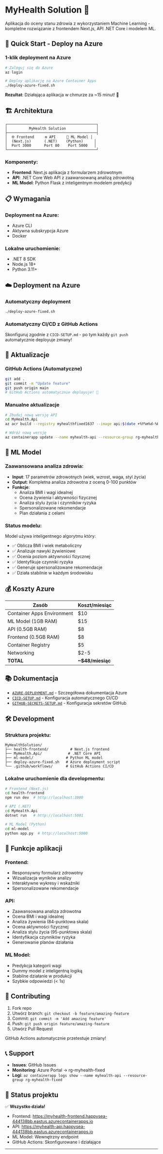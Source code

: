 # MyHealth Solution 🏥

Aplikacja do oceny stanu zdrowia z wykorzystaniem Machine Learning - kompletne rozwiązanie z frontendem Next.js, API .NET Core i modelem ML.

## 🚀 Quick Start - Deploy na Azure

### 1-klik deployment na Azure

```bash
# Zaloguj się do Azure
az login

# Deploy aplikację na Azure Container Apps
./deploy-azure-fixed.sh
```

**Rezultat**: Działająca aplikacja w chmurze za ~15 minut! 🎉

## 🏗️ Architektura

```
┌─────────────────────────────────────────┐
│          MyHealth Solution              │
├─────────────────────────────────────────┤
│  🌐 Frontend     ⚙️ API     🤖 ML Model │
│  (Next.js)      (.NET)    (Python)     │
│  Port 3000      Port 80    Port 5000   │
└─────────────────────────────────────────┘
```

### Komponenty:

- **Frontend**: Next.js aplikacja z formularzem zdrowotnym
- **API**: .NET Core Web API z zaawansowaną analizą zdrowotną
- **ML Model**: Python Flask z inteligentnym modelem predykcji

## 📋 Wymagania

### Deployment na Azure:

- Azure CLI
- Aktywna subskrypcja Azure
- Docker

### Lokalne uruchomienie:

- .NET 8 SDK
- Node.js 18+
- Python 3.11+

## ☁️ Deployment na Azure

### Automatyczny deployment

```bash
./deploy-azure-fixed.sh
```

### Automatyczny CI/CD z GitHub Actions

Skonfiguruj zgodnie z `CICD-SETUP.md` - po tym każdy `git push` automatycznie deployuje zmiany!

## 🔄 Aktualizacje

### GitHub Actions (Automatyczne)

```bash
git add .
git commit -m "Update feature"
git push origin main
# GitHub Actions automatycznie deployuje! 🎉
```

### Manualne aktualizacje

```bash
# Zbuduj nową wersję API
cd MyHealth.Api
az acr build --registry myhealthfixed1637 --image api:$(date +%Y%m%d-%H%M%S) .

# Wdróż nową wersję
az containerapp update --name myhealth-api --resource-group rg-myhealth-fixed --image myhealthfixed1637.azurecr.io/api:NOWY_TAG
```

## 🤖 ML Model

### Zaawansowana analiza zdrowia:

- **Input**: 17 parametrów zdrowotnych (wiek, wzrost, waga, styl życia)
- **Output**: Kompletna analiza zdrowotna z oceną 0-100 punktów
- **Funkcje**: 
  - Analiza BMI i wagi idealnej
  - Ocena żywienia i aktywności fizycznej
  - Analiza stylu życia i czynników ryzyka
  - Spersonalizowane rekomendacje
  - Plan działania z celami

### Status modelu:

Model używa inteligentnego algorytmu który:

- ✅ Oblicza BMI i wiek metaboliczny
- ✅ Analizuje nawyki żywieniowe
- ✅ Ocenia poziom aktywności fizycznej
- ✅ Identyfikuje czynniki ryzyka
- ✅ Generuje spersonalizowane rekomendacje
- ✅ Działa stabilnie w każdym środowisku

## 💰 Koszty Azure

| Zasób                      | Koszt/miesiąc    |
| -------------------------- | ---------------- |
| Container Apps Environment | $10              |
| ML Model (1GB RAM)         | $15              |
| API (0.5GB RAM)            | $8               |
| Frontend (0.5GB RAM)       | $8               |
| Container Registry         | $5               |
| Networking                 | $2-5             |
| **TOTAL**                  | **~$48/miesiąc** |

## 📚 Dokumentacja

- [`AZURE-DEPLOYMENT.md`](AZURE-DEPLOYMENT.md) - Szczegółowa dokumentacja Azure
- [`CICD-SETUP.md`](CICD-SETUP.md) - Konfiguracja automatycznego CI/CD
- [`GITHUB-SECRETS-SETUP.md`](GITHUB-SECRETS-SETUP.md) - Konfiguracja sekretów GitHub

## 🛠️ Development

### Struktura projektu:

```
MyHealthSolution/
├── health-frontend/          # Next.js frontend
├── MyHealth.Api/            # .NET Core API
├── ml-model/               # Python ML model
├── deploy-azure-fixed.sh   # Azure deployment script
└── .github/workflows/      # GitHub Actions CI/CD
```

### Lokalne uruchomienie dla developmentu:

```bash
# Frontend (Next.js)
cd health-frontend
npm run dev  # http://localhost:3000

# API (.NET)
cd MyHealth.Api
dotnet run   # http://localhost:5001

# ML Model (Python)
cd ml-model
python app.py  # http://localhost:5000
```

## 🎯 Funkcje aplikacji

### Frontend:
- Responsywny formularz zdrowotny
- Wizualizacja wyników analizy
- Interaktywne wykresy i wskaźniki
- Spersonalizowane rekomendacje

### API:
- Zaawansowana analiza zdrowotna
- Ocena BMI i wagi idealnej
- Analiza żywienia (84-punktowa skala)
- Ocena aktywności fizycznej
- Analiza stylu życia (95-punktowa skala)
- Identyfikacja czynników ryzyka
- Generowanie planów działania

### ML Model:
- Predykcja kategorii wagi
- Dummy model z inteligentną logiką
- Stabilne działanie w produkcji
- Szybkie odpowiedzi (< 1s)

## 🤝 Contributing

1. Fork repo
2. Utwórz branch: `git checkout -b feature/amazing-feature`
3. Commit: `git commit -m 'Add amazing feature'`
4. Push: `git push origin feature/amazing-feature`
5. Utwórz Pull Request

GitHub Actions automatycznie przetestuje zmiany!

## 📞 Support

- **Issues**: GitHub Issues
- **Monitoring**: Azure Portal → rg-myhealth-fixed
- **Logi**: `az containerapp logs show --name myhealth-api --resource-group rg-myhealth-fixed`

## 🎉 Status projektu

✅ **Wszystko działa!**
- Frontend: https://myhealth-frontend.happysea-444138bb.eastus.azurecontainerapps.io
- API: https://myhealth-api.happysea-444138bb.eastus.azurecontainerapps.io
- ML Model: Wewnętrzny endpoint
- GitHub Actions: Skonfigurowane i działające

---